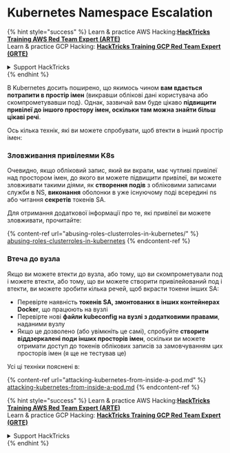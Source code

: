 # Kubernetes Namespace Escalation

{% hint style="success" %}
Learn & practice AWS Hacking:<img src="../../.gitbook/assets/image (1).png" alt="" data-size="line">[**HackTricks Training AWS Red Team Expert (ARTE)**](https://training.hacktricks.xyz/courses/arte)<img src="../../.gitbook/assets/image (1).png" alt="" data-size="line">\
Learn & practice GCP Hacking: <img src="../../.gitbook/assets/image (2).png" alt="" data-size="line">[**HackTricks Training GCP Red Team Expert (GRTE)**<img src="../../.gitbook/assets/image (2).png" alt="" data-size="line">](https://training.hacktricks.xyz/courses/grte)

<details>

<summary>Support HackTricks</summary>

* Check the [**subscription plans**](https://github.com/sponsors/carlospolop)!
* **Join the** 💬 [**Discord group**](https://discord.gg/hRep4RUj7f) or the [**telegram group**](https://t.me/peass) or **follow** us on **Twitter** 🐦 [**@hacktricks\_live**](https://twitter.com/hacktricks\_live)**.**
* **Share hacking tricks by submitting PRs to the** [**HackTricks**](https://github.com/carlospolop/hacktricks) and [**HackTricks Cloud**](https://github.com/carlospolop/hacktricks-cloud) github repos.

</details>
{% endhint %}

В Kubernetes досить поширено, що якимось чином **вам вдається потрапити в простір імен** (викравши облікові дані користувача або скомпрометувавши под). Однак, зазвичай вам буде цікаво **підвищити привілеї до іншого простору імен, оскільки там можна знайти більш цікаві речі**.

Ось кілька технік, які ви можете спробувати, щоб втекти в інший простір імен:

### Зловживання привілеями K8s

Очевидно, якщо обліковий запис, який ви вкрали, має чутливі привілеї над простором імен, до якого ви можете підвищити привілеї, ви можете зловживати такими діями, як **створення подів** з обліковими записами служби в NS, **виконання** оболонки в уже існуючому поді всередині ns або читання **секретів** токенів SA.

Для отримання додаткової інформації про те, які привілеї ви можете зловживати, прочитайте:

{% content-ref url="abusing-roles-clusterroles-in-kubernetes/" %}
[abusing-roles-clusterroles-in-kubernetes](abusing-roles-clusterroles-in-kubernetes/)
{% endcontent-ref %}

### Втеча до вузла

Якщо ви можете втекти до вузла, або тому, що ви скомпрометували под і можете втекти, або тому, що ви можете створити привілейований под і втекти, ви можете зробити кілька речей, щоб вкрасти токени інших SA:

* Перевірте наявність **токенів SA, змонтованих в інших контейнерах Docker**, що працюють на вузлі
* Перевірте нові **файли kubeconfig на вузлі з додатковими правами**, наданими вузлу
* Якщо це дозволено (або увімкніть це самі), спробуйте **створити віддзеркалені поди інших просторів імен**, оскільки ви можете отримати доступ до токенів облікових записів за замовчуванням цих просторів імен (я ще не тестував це)

Усі ці техніки пояснені в:

{% content-ref url="attacking-kubernetes-from-inside-a-pod.md" %}
[attacking-kubernetes-from-inside-a-pod.md](attacking-kubernetes-from-inside-a-pod.md)
{% endcontent-ref %}

{% hint style="success" %}
Learn & practice AWS Hacking:<img src="../../.gitbook/assets/image (1).png" alt="" data-size="line">[**HackTricks Training AWS Red Team Expert (ARTE)**](https://training.hacktricks.xyz/courses/arte)<img src="../../.gitbook/assets/image (1).png" alt="" data-size="line">\
Learn & practice GCP Hacking: <img src="../../.gitbook/assets/image (2).png" alt="" data-size="line">[**HackTricks Training GCP Red Team Expert (GRTE)**<img src="../../.gitbook/assets/image (2).png" alt="" data-size="line">](https://training.hacktricks.xyz/courses/grte)

<details>

<summary>Support HackTricks</summary>

* Check the [**subscription plans**](https://github.com/sponsors/carlospolop)!
* **Join the** 💬 [**Discord group**](https://discord.gg/hRep4RUj7f) or the [**telegram group**](https://t.me/peass) or **follow** us on **Twitter** 🐦 [**@hacktricks\_live**](https://twitter.com/hacktricks\_live)**.**
* **Share hacking tricks by submitting PRs to the** [**HackTricks**](https://github.com/carlospolop/hacktricks) and [**HackTricks Cloud**](https://github.com/carlospolop/hacktricks-cloud) github repos.

</details>
{% endhint %}
